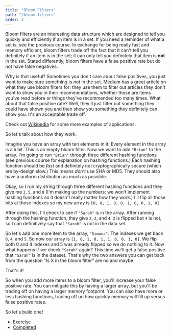 ```yaml
---
title: "Bloom Filters"
path: "/bloom-filters"
order: 2
---
```


Bloom filters are an interesting data structure which are designed to tell you quickly and efficiently if an item is in a set. If you need a reminder of what a set is, see the previous course. In exchange for being really fast and memory efficient, bloom filters trade off the fact that it can't tell you definitely if an item is in the set; it can only tell you definitely that item is **not** in the set. Stated differently, bloom filters have a false positive rate but do not have false negatives.

Why is that useful? Sometimes you don't care about false positives, you just want to make sure something is _not_ in the set. [Medium][medium] has a great article on what they use bloom filters for: they use them to filter out articles they don't want to show you in their recommendations, whether those are items you've read before or things they've recommended too many times. What about that false positive rate? Well, they'll just filter out something they could have shown you and then show you something they definitely can show you. It's an acceptable trade off.

Check out [Wikipedia][wiki] for some more examples of applications.

So let's talk about how they work.

Imagine you have an array with ten elements in it. Every element in the array is a `0` bit. This is an empty bloom filter. Now we want to add `"Brian"` to the array. I'm going to run `"Brian"` through three different hashing functions (see previous course for explanation on hashing functions.) Each hashing function should be _fast_ and definitely not cryptographically secure (which are by-design slow.) This means _don't_ use SHA or MD5. They should also have a uniform distribution as much as possible.

Okay, so I run my string through three different hashing functions and they give me `2`, `5`, and `8` (I'm making up the numbers; we won't implement hashing functions so it doesn't really matter how they work.) I'll flip all those bits at those indexes so my new array is `[0, 0, 1, 0, 0, 1, 0, 0, 1, 0]`.

After doing this, I'll check to see if `"Sarah"` is in the array. After running through the hashing function, they give `2`, `2`, and `4`. `2` is flipped but `4` is not, so I can definitively say that `"Sarah"` is not in the data set.

So let's add one more item to the array, `"Simona"`. The indexes we get back `0`, `4`, and `5`. So now our array is `[1, 0, 1, 0, 1, 1, 0, 0, 1, 0]`. We flip both 0 and 4 indexes and 5 was already flipped so we do nothing to it. Now what happens if we check `"Sarah"` again? This time we'll get a false positive that `"Sarah"` is in the dataset. That's why the two answers you can get back from the question "Is X in the bloom filter" are no and maybe.

That's it!

So when you add more items to a bloom filter, you'll increase your false positive rate. You can mitigate this by having a larger array, but you'll be trading off on having a larger memory footprint. You can also have more or less hashing functions, trading off on how quickly memory will fill up versus false positive rates.

So let's build one!

* [Exercise][exercise]
* [Completed][completed]

[exercise]: https://codepen.io/btholt/pen/JMebQd?editors=0010
[completed]: https://codepen.io/btholt/pen/LeXRwq?editors=0010
[medium]: https://blog.medium.com/what-are-bloom-filters-1ec2a50c68ff
[wiki]: https://en.wikipedia.org/wiki/Bloom_filter#Examples
[by-example]: http://llimllib.github.io/bloomfilter-tutorial/
